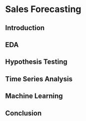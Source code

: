 # Sales Forecasting

## Introduction

## EDA

## Hypothesis Testing

## Time Series Analysis

## Machine Learning

## Conclusion
